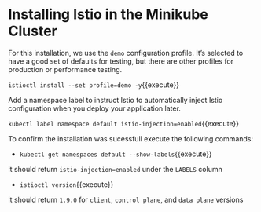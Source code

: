 # Installing Istio in the Minikube Cluster

For this installation, we use the `demo` configuration profile. It’s selected to have a good set of defaults for testing, but there are other profiles for production or performance testing.

`istioctl install --set profile=demo -y`{{execute}}

Add a namespace label to instruct Istio to automatically inject Istio configuration when you deploy your application later.

`kubectl label namespace default istio-injection=enabled`{{execute}}

To confirm the installation was sucessfull execute the following commands:

- `kubectl get namespaces default --show-labels`{{execute}}

it should return `istio-injection=enabled` under the `LABELS` column

- `istioctl version`{{execute}}

it should return `1.9.0` for `client`, `control plane`, and `data plane` versions